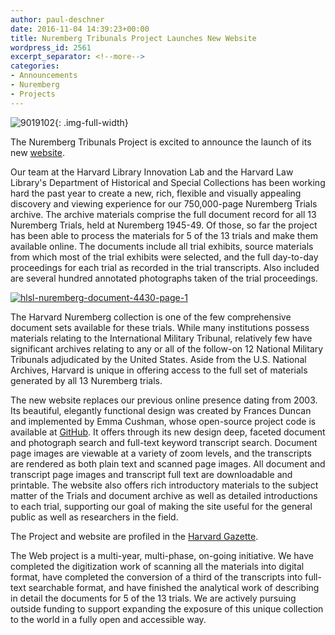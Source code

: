 ```yaml
---
author: paul-deschner
date: 2016-11-04 14:39:23+00:00
title: Nuremberg Tribunals Project Launches New Website
wordpress_id: 2561
excerpt_separator: <!--more-->
categories:
- Announcements
- Nuremberg
- Projects
---
```


![9019102](https://lil-blog-media.s3.amazonaws.com/2016/11/9019102.jpeg){: .img-full-width}

The Nuremberg Tribunals Project is excited to announce the launch of its new [website](http://nuremberg.law.harvard.edu).

Our team at the Harvard Library Innovation Lab and the Harvard Law Library's Department of Historical and Special Collections has been working hard the past year to create a new, rich, flexible and visually appealing discovery and viewing experience for our 750,000-page Nuremberg Trials archive.  The archive materials comprise the full document record for all 13 Nuremberg Trials, held at Nuremberg 1945-49. Of those, so far the project has been able to process the materials for 5 of the 13 trials and make them available online.  The documents include all trial exhibits, source materials from which most of the trial exhibits were selected, and the full day-to-day proceedings for each trial as recorded in the trial transcripts. Also included are several hundred annotated photographs taken of the trial proceedings.

<!--more-->

[![hlsl-nuremberg-document-4430-page-1](https://lil-blog-media.s3.amazonaws.com/2016/11/HLSL-Nuremberg-Document-4430-page-1.jpg)](https://lil-blog-media.s3.amazonaws.com/2016/11/HLSL-Nuremberg-Document-4430-page-1.jpg)

The Harvard Nuremberg collection is one of the few comprehensive document sets available for these trials.  While many institutions possess materials relating to the International Military Tribunal, relatively few have significant archives relating to any or all of the follow-on 12 National Military Tribunals adjudicated by the United States.  Aside from the U.S. National Archives, Harvard is unique in offering access to the full set of materials generated by all 13 Nuremberg trials.

The new website replaces our previous online presence dating from 2003.  Its beautiful, elegantly functional design was created by Frances Duncan and implemented by Emma Cushman, whose open-source project code is available at [GitHub](https://github.com/harvard-lil/nuremberg).  It offers through its new design deep, faceted document and photograph search and full-text keyword transcript search.  Document page images are viewable at a variety of zoom levels, and the transcripts are rendered as both plain text and scanned page images.  All document and transcript page images and transcript full text are downloadable and printable.  The website also offers rich introductory materials to the subject matter of the Trials and document archive as well as detailed introductions to each trial, supporting our goal of making the site useful for the general public as well as researchers in the field.

The Project and website are profiled in the [Harvard Gazette](http://news.harvard.edu/gazette/story/2016/10/devils-in-the-details/).

The Web project is a multi-year, multi-phase, on-going initiative.  We have completed the digitization work of scanning all the materials into digital format, have completed the conversion of a third of the transcripts into full-text searchable format, and have finished the analytical work of describing in detail the documents for 5 of the 13 trials.  We are actively pursuing outside funding to support expanding the exposure of this unique collection to the world in a fully open and accessible way.
